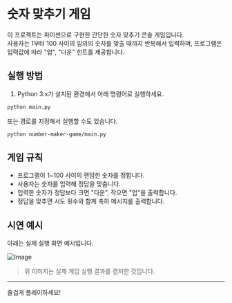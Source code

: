 # 숫자 맞추기 게임

이 프로젝트는 파이썬으로 구현한 간단한 숫자 맞추기 콘솔 게임입니다.  
사용자는 1부터 100 사이의 임의의 숫자를 맞출 때까지 반복해서 입력하며, 프로그램은 입력값에 따라 "업", "다운" 힌트를 제공합니다.

## 실행 방법

1. Python 3.x가 설치된 환경에서 아래 명령어로 실행하세요.

```bash
python main.py
```

또는 경로를 지정해서 실행할 수도 있습니다.

```bash
python number-maker-game/main.py
```

## 게임 규칙

- 프로그램이 1~100 사이의 랜덤한 숫자를 정합니다.
- 사용자는 숫자를 입력해 정답을 맞춥니다.
- 입력한 숫자가 정답보다 크면 "다운", 작으면 "업"을 출력합니다.
- 정답을 맞추면 시도 횟수와 함께 축하 메시지를 출력합니다.

## 시연 예시

아래는 실제 실행 화면 예시입니다.

![Image](https://github.com/user-attachments/assets/14849f9c-892b-4caf-a640-7b909e47126d)

> 위 이미지는 실제 게임 실행 결과를 캡처한 것입니다.
---

즐겁게 플레이하세요!